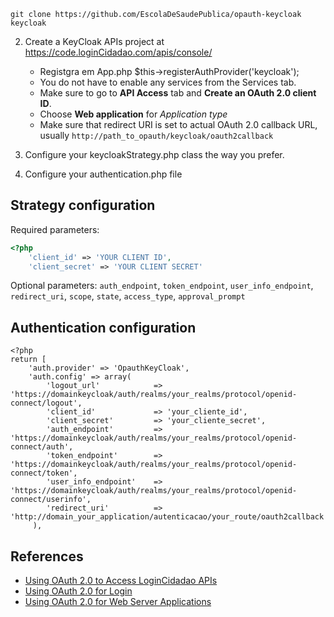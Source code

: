    ```
   git clone https://github.com/EscolaDeSaudePublica/opauth-keycloak keycloak
   ```
   

2. Create a KeyCloak APIs project at https://code.loginCidadao.com/apis/console/
   - Registgra em App.php $this->registerAuthProvider('keycloak');
   - You do not have to enable any services from the Services tab.
   - Make sure to go to **API Access** tab and **Create an OAuth 2.0 client ID**.
   - Choose **Web application** for *Application type*
   - Make sure that redirect URI is set to actual OAuth 2.0 callback URL, usually `http://path_to_opauth/keycloak/oauth2callback`


3. Configure your keycloakStrategy.php class the way you prefer.

4. Configure your authentication.php file


Strategy configuration
----------------------

Required parameters:

```php
<?php
	'client_id' => 'YOUR CLIENT ID',
	'client_secret' => 'YOUR CLIENT SECRET'
```

Optional parameters:
`auth_endpoint`, `token_endpoint`, `user_info_endpoint`, `redirect_uri`, `scope`, `state`, `access_type`, `approval_prompt`


Authentication configuration
----------------------
```
<?php
return [
    'auth.provider' => 'OpauthKeyCloak',
    'auth.config' => array(
        'logout_url'            => 'https://domainkeycloak/auth/realms/your_realms/protocol/openid-connect/logout',
        'client_id'             => 'your_cliente_id',
        'client_secret'         => 'your_cliente_secret',
        'auth_endpoint'         => 'https://domainkeycloak/auth/realms/your_realms/protocol/openid-connect/auth',
        'token_endpoint'        => 'https://domainkeycloak/auth/realms/your_realms/protocol/openid-connect/token',
        'user_info_endpoint'    => 'https://domainkeycloak/auth/realms/your_realms/protocol/openid-connect/userinfo',
        'redirect_uri'          => 'http://domain_your_application/autenticacao/your_route/oauth2callback',
     ),
```

References
----------
- [Using OAuth 2.0 to Access LoginCidadao APIs](https://developers.loginCidadao.com/accounts/docs/OAuth2)
- [Using OAuth 2.0 for Login](https://developers.loginCidadao.com/accounts/docs/OAuth2Login#scopeparameter)
- [Using OAuth 2.0 for Web Server Applications](https://developers.loginCidadao.com/accounts/docs/OAuth2WebServer)


[1]: https://github.com/uzyn/opauth